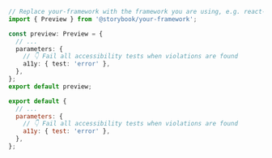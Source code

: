 ```ts filename=".storybook/preview.ts" renderer="common" language="ts"
// Replace your-framework with the framework you are using, e.g. react-vite, nextjs, vue3-vite, etc.
import { Preview } from '@storybook/your-framework';

const preview: Preview = {
  // ...
  parameters: {
    // 👇 Fail all accessibility tests when violations are found
    a11y: { test: 'error' },
  },
};
export default preview;
```

```js filename=".storybook/preview.js" renderer="common" language="js"
export default {
  // ...
  parameters: {
    // 👇 Fail all accessibility tests when violations are found
    a11y: { test: 'error' },
  },
};
```
